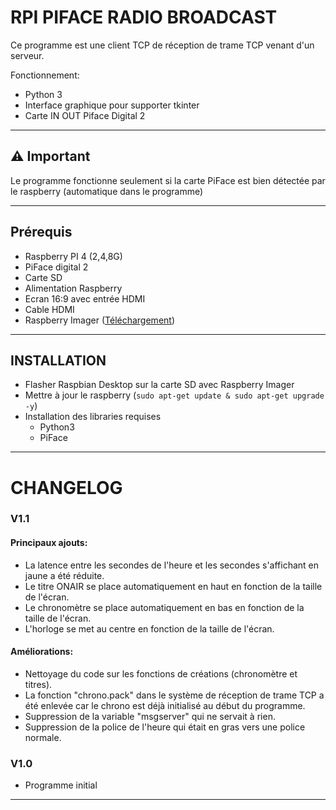 # RPI PIFACE RADIO BROADCAST

Ce programme est une client TCP de réception de trame TCP venant d'un serveur.

Fonctionnement:
- Python 3
- Interface graphique pour supporter tkinter
- Carte IN OUT Piface Digital 2
***

## ⚠️ Important
Le programme fonctionne seulement si la carte PiFace est bien détectée par le raspberry (automatique dans le programme)
***
## Prérequis
- Raspberry PI 4 (2,4,8G)
- PiFace digital 2
- Carte SD
- Alimentation Raspberry
- Ecran 16:9 avec entrée HDMI
- Cable HDMI
- Raspberry Imager ([Téléchargement](https://www.raspberrypi.com/software/))
***
## INSTALLATION

- Flasher Raspbian Desktop sur la carte SD avec Raspberry Imager
- Mettre à jour le raspberry (`sudo apt-get update & sudo apt-get upgrade -y`)
- Installation des libraries requises
  - Python3
  - PiFace
***
# CHANGELOG
### V1.1
#### **Principaux ajouts:**
- La latence entre les secondes de l'heure et les secondes s'affichant en jaune a été réduite.
- Le titre ONAIR se place automatiquement en haut en fonction de la taille de l'écran.
- Le chronomètre se place automatiquement en bas en fonction de la taille de l'écran.
- L'horloge se met au centre en fonction de la taille de l'écran.
#### **Améliorations:**
- Nettoyage du code sur les fonctions de créations (chronomètre et titres).
- La fonction "chrono.pack" dans le système de réception de trame TCP a été enlevée car le chrono est déjà initialisé au début du programme.
- Suppression de la variable "msgserver" qui ne servait à rien.
- Suppression de la police de l'heure qui était en gras vers une police normale.

### V1.0
- Programme initial

***


